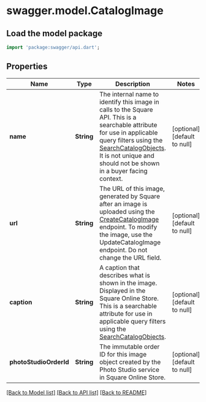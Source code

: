 # swagger.model.CatalogImage

## Load the model package
```dart
import 'package:swagger/api.dart';
```

## Properties
Name | Type | Description | Notes
------------ | ------------- | ------------- | -------------
**name** | **String** | The internal name to identify this image in calls to the Square API. This is a searchable attribute for use in applicable query filters using the [SearchCatalogObjects](https://developer.squareup.com/reference/square_2023-12-13/catalog-api/search-catalog-objects). It is not unique and should not be shown in a buyer facing context. | [optional] [default to null]
**url** | **String** | The URL of this image, generated by Square after an image is uploaded using the [CreateCatalogImage](https://developer.squareup.com/reference/square_2023-12-13/catalog-api/create-catalog-image) endpoint. To modify the image, use the UpdateCatalogImage endpoint. Do not change the URL field. | [optional] [default to null]
**caption** | **String** | A caption that describes what is shown in the image. Displayed in the Square Online Store. This is a searchable attribute for use in applicable query filters using the [SearchCatalogObjects](https://developer.squareup.com/reference/square_2023-12-13/catalog-api/search-catalog-objects). | [optional] [default to null]
**photoStudioOrderId** | **String** | The immutable order ID for this image object created by the Photo Studio service in Square Online Store. | [optional] [default to null]

[[Back to Model list]](../README.md#documentation-for-models) [[Back to API list]](../README.md#documentation-for-api-endpoints) [[Back to README]](../README.md)


